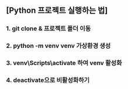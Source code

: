 ## [Python 프로젝트 실행하는 법]

### 1. git clone & 프로젝트 폴더 이동
### 2. python -m venv venv 가상환경 생성
### 3. venv\Scripts\activate 하여 venv 활성화
### 4. deactivate으로 비활성화하기

